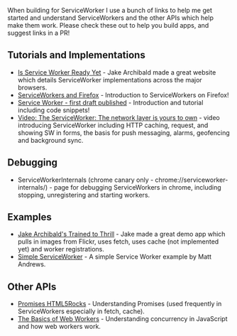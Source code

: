 When building for ServiceWorker I use a bunch of links to help me get started and understand ServiceWorkers and the other APIs which help make them work. Please check these out to help you build apps, and suggest links in a PR!

## Tutorials and Implementations

* [Is Service Worker Ready Yet](https://jakearchibald.github.io/isserviceworkerready/) - Jake Archibald made a great website which details ServiceWorker implementations across the major browsers.
* [ServiceWorkers and Firefox](https://hacks.mozilla.org/2014/06/serviceworkers-and-firefox/) - Introduction to ServiceWorkers on Firefox!
* [Service Worker - first draft published](http://jakearchibald.com/2014/service-worker-first-draft/) - Introduction and tutorial including code snippets!
* [Video: The ServiceWorker: The network layer is yours to own](https://www.youtube.com/watch?v=4uQMl7mFB6g) - video introducing ServiceWorker including HTTP caching, request, and showing SW in forms, the basis for push messaging, alarms, geofencing and background sync.

## Debugging

* ServiceWorkerInternals (chrome canary only - chrome://serviceworker-internals/) - page for debugging ServiceWorkers in chrome, including stopping, unregistering and starting workers.

## Examples

* [Jake Archibald's Trained to Thrill](https://jakearchibald.github.io/trained-to-thrill/) - Jake made a great demo app which pulls in images from Flickr, uses fetch, uses cache (not implemented yet) and worker registrations.
* [Simple ServiceWorker](https://github.com/matthew-andrews/serviceworker-simple) - A simple Service Worker example by Matt Andrews.

## Other APIs

* [Promises HTML5Rocks](http://www.html5rocks.com/en/tutorials/es6/promises/) - Understanding Promises (used frequently in ServiceWorkers especially in fetch, cache). 
* [The Basics of Web Workers](http://www.html5rocks.com/en/tutorials/workers/basics/) - Understanding concurrency in JavaScript and how web workers work.


